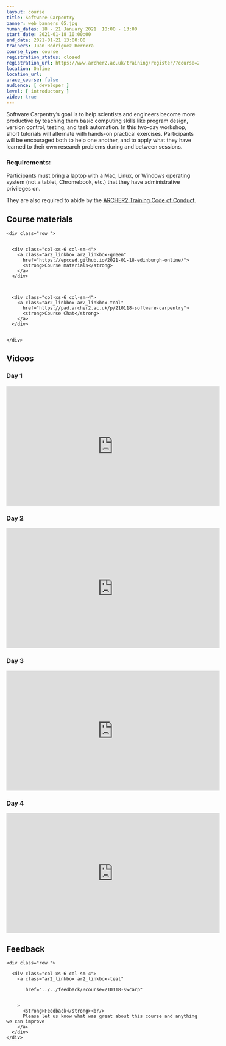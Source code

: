 ```yaml
---
layout: course
title: Software Carpentry
banner: web_banners_05.jpg 
human_dates: 18 - 21 January 2021  10:00 - 13:00
start_date: 2021-01-18 10:00:00
end_date: 2021-01-21 13:00:00
trainers: Juan Rodriguez Herrera
course_type: course
registration_status: closed
registration_url: https://www.archer2.ac.uk/training/register/?course=210118-swcarp
location: Online
location_url:
prace_course: false
audience: [ developer ]
level: [ introductory ]
video: true
---
```


Software Carpentry’s goal is to help scientists and engineers become more productive by teaching them basic computing skills like program design, version control, testing, and task automation. In this two-day workshop, short tutorials will alternate with hands-on practical exercises. Participants will be encouraged both to help one another, and to apply what they have learned to their own research problems during and between sessions.

### Requirements:

Participants must bring a laptop with a Mac, Linux, or Windows operating system (not a tablet, Chromebook, etc.) that they have administrative privileges on.

They are also required to abide by the [ARCHER2 Training Code of Conduct](../../code-of-conduct/). 




<section id="service">



<h2><a name="materials">Course materials</a></h2>



    <div class="row ">	

 		
      <div class="col-xs-6 col-sm-4">
        <a class="ar2_linkbox ar2_linkbox-green" 
          href="https://epcced.github.io/2021-01-18-edinburgh-online/">
          <strong>Course materials</strong>         
        </a>
      </div>


  
      <div class="col-xs-6 col-sm-4">
        <a class="ar2_linkbox ar2_linkbox-teal" 
          href="https://pad.archer2.ac.uk/p/210118-software-carpentry">
          <strong>Course Chat</strong>       
        </a>
      </div>
		

 	</div>
		
		
					
 		
<h2><a name="videos">Videos</a></h2>

<h3>Day 1</h3>

<div>
	<iframe title="Video" width="560" height="315" src="https://www.youtube.com/embed/nw_Rg6bu1ss" frameborder="0" allow="accelerometer; autoplay; encrypted-media; gyroscope; picture-in-picture" allowfullscreen></iframe>
</div>


<h3>Day 2</h3>

<div>
	<iframe title="Video" width="560" height="315" src="https://www.youtube.com/embed/tpew216sl3w" frameborder="0" allow="accelerometer; autoplay; encrypted-media; gyroscope; picture-in-picture" allowfullscreen></iframe>
</div>


<h3>Day 3</h3>

<div>
	<iframe title="Video" width="560" height="315" src="https://www.youtube.com/embed/of1uNRXHDaM" frameborder="0" allow="accelerometer; autoplay; encrypted-media; gyroscope; picture-in-picture" allowfullscreen></iframe>
</div>


<h3>Day 4</h3>

<div>
	<iframe title="Video" width="560" height="315" src="https://www.youtube.com/embed/Mt1_RLwc2qM" frameborder="0" allow="accelerometer; autoplay; encrypted-media; gyroscope; picture-in-picture" allowfullscreen></iframe>
</div>



<h2><a name="feedback">Feedback</a></h2>


    <div class="row ">	

      <div class="col-xs-6 col-sm-4">
        <a class="ar2_linkbox ar2_linkbox-teal" 

           href="../../feedback/?course=210118-swcarp" 


		>
          <strong>Feedback</strong><br/>
          Please let us know what was great about this course and anything we can improve
        </a>
      </div>
    </div>
		
		

 
</section>


